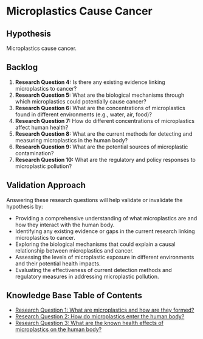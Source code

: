 # Microplastics Cause Cancer

## Hypothesis

Microplastics cause cancer.

## Backlog

1. **Research Question 4:** Is there any existing evidence linking microplastics to cancer?
2. **Research Question 5:** What are the biological mechanisms through which microplastics could potentially cause cancer?
3. **Research Question 6:** What are the concentrations of microplastics found in different environments (e.g., water, air, food)?
4. **Research Question 7:** How do different concentrations of microplastics affect human health?
5. **Research Question 8:** What are the current methods for detecting and measuring microplastics in the human body?
6. **Research Question 9:** What are the potential sources of microplastic contamination?
7. **Research Question 10:** What are the regulatory and policy responses to microplastic pollution?

## Validation Approach

Answering these research questions will help validate or invalidate the hypothesis by:

- Providing a comprehensive understanding of what microplastics are and how they interact with the human body.
- Identifying any existing evidence or gaps in the current research linking microplastics to cancer.
- Exploring the biological mechanisms that could explain a causal relationship between microplastics and cancer.
- Assessing the levels of microplastic exposure in different environments and their potential health impacts.
- Evaluating the effectiveness of current detection methods and regulatory measures in addressing microplastic pollution.

## Knowledge Base Table of Contents

* [Research Question 1: What are microplastics and how are they formed?](./Research_Question_1_What_are_microplastics_and_how_are_they_formed.md)
* [Research Question 2: How do microplastics enter the human body?](./Research_Question_2_How_do_microplastics_enter_the_human_body.md)
* [Research Question 3: What are the known health effects of microplastics on the human body?](./Research_Question_3_Known_Health_Effects_of_Microplastics_on_Human_Body.md)